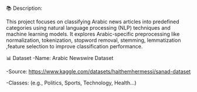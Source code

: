 📚 Description:

This project focuses on classifying Arabic news articles into predefined categories using natural language processing (NLP) techniques and machine learning models.
It explores Arabic-specific preprocessing like normalization, tokenization, stopword removal, stemming,  lemmatization ,feature selection to improve classification performance.

📊 Dataset
-Name: Arabic Newswire Dataset

-Source: https://www.kaggle.com/datasets/haithemhermessi/sanad-dataset

-Classes: (e.g., Politics, Sports, Technology, Health...)
